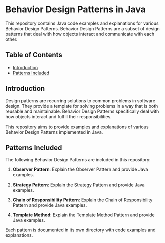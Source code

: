 # Behavior Design Patterns in Java

This repository contains Java code examples and explanations for various Behavior Design Patterns. Behavior Design Patterns are a subset of design patterns that deal with how objects interact and communicate with each other.

## Table of Contents

- [Introduction](#introduction)
- [Patterns Included](#patterns-included)

## Introduction

Design patterns are recurring solutions to common problems in software design. They provide a template for solving problems in a way that is both reusable and maintainable. Behavior Design Patterns specifically deal with how objects interact and fulfill their responsibilities.

This repository aims to provide examples and explanations of various Behavior Design Patterns implemented in Java.

## Patterns Included

The following Behavior Design Patterns are included in this repository:

1. **Observer Pattern**: Explain the Observer Pattern and provide Java examples.

2. **Strategy Pattern**: Explain the Strategy Pattern and provide Java examples.

3. **Chain of Responsibility Pattern**: Explain the Chain of Responsibility Pattern and provide Java examples.

6. **Template Method**: Explain the Template Method Pattern and provide Java examples.

Each pattern is documented in its own directory with code examples and explanations.


